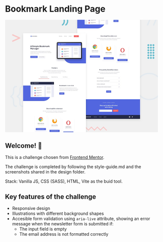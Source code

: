 # Bookmark Landing Page

![Design preview for the Bookmark landing page coding challenge](./design/desktop-preview.jpg)

## Welcome! 👋

This is a challenge chosen from [Frontend Mentor](https://www.frontendmentor.io/challenges/bookmark-landing-page-5d0b588a9edda32581d29158).

The challenge is completed by following the style-guide.md and the screenshots shared in the design folder.

Stack: Vanilla JS, CSS (SASS), HTML, Vite as the buid tool.

## Key features of the challenge

- Responsive design
- Illustrations with different background shapes
- Accesible form validation using `aria-live` attribute, showing an error message when the newsletter form is submitted if:
  - The input field is empty
  - The email address is not formatted correctly

